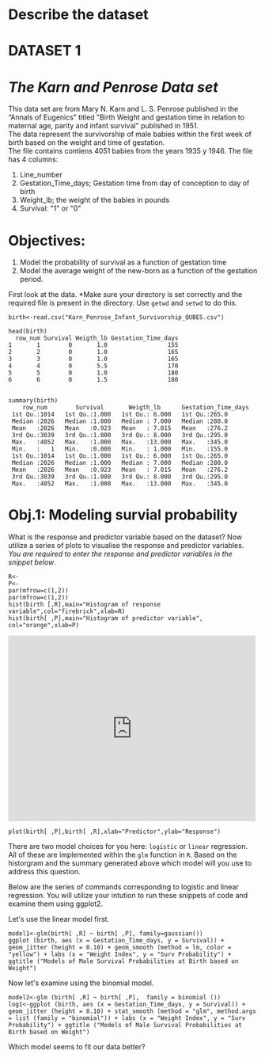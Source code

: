 # Describe the dataset

# DATASET 1
# *The Karn and Penrose Data set*
This data set are from Mary N. Karn and L. S. Penrose published in the “Annals of Eugenics” titled "Birth Weight and gestation time in relation to maternal age, parity and infant survival"  published in 1951.  
The data represent the survivorship of male babies within the first week of birth based on the weight and time of gestation.  
The file contains contiens 4051 babies from the years 1935 y 1946. The file has 4 columns: 

1.	Line_number
2.	Gestation_Time_days;  Gestation time from day of conception to day of birth
3.	Weight_lb; the weight of the babies in pounds
4.	Survival: "1" or "0"

# Objectives:
1. Model the probability of survival as a function of gestation time
2. Model the average weight of the new-born as a function of  the gestation period. 

First look at the data. 
*Make sure your directory is set correctly and the required file is present in the directory. Use `getwd` and `setwd` to do this.

```
birth<-read.csv("Karn_Penrose_Infant_Survivorship_QUBES.csv")

head(birth)
  row_num Survival Weigth_lb Gestation_Time_days
1       1        0       1.0                 155
2       2        0       1.0                 165
3       3        0       1.0                 165
4       4        0       5.5                 170
5       5        0       1.0                 180
6       6        0       1.5                 180


summary(birth)
    row_num        Survival       Weigth_lb      Gestation_Time_days   
 1st Qu.:1014   1st Qu.:1.000   1st Qu.: 6.000   1st Qu.:265.0      
 Median :2026   Median :1.000   Median : 7.000   Median :280.0      
 Mean   :2026   Mean   :0.923   Mean   : 7.015   Mean   :276.2      
 3rd Qu.:3039   3rd Qu.:1.000   3rd Qu.: 8.000   3rd Qu.:295.0      
 Max.   :4052   Max.   :1.000   Max.   :13.000   Max.   :345.0  
 Min.   :   1   Min.   :0.000   Min.   : 1.000   Min.   :155.0      
 1st Qu.:1014   1st Qu.:1.000   1st Qu.: 6.000   1st Qu.:265.0      
 Median :2026   Median :1.000   Median : 7.000   Median :280.0      
 Mean   :2026   Mean   :0.923   Mean   : 7.015   Mean   :276.2      
 3rd Qu.:3039   3rd Qu.:1.000   3rd Qu.: 8.000   3rd Qu.:295.0      
 Max.   :4052   Max.   :1.000   Max.   :13.000   Max.   :345.0   

```

# Obj.1: Modeling survial probability 
What is the response and predictor variable based on the dataset? 
Now utilize a series of plots to visualise the response and predictor variables. *You are required to enter the response and predictor variables in the snippet below*.


```{r}
R<-
P<-
par(mfrow=c(1,2))
par(mfrow=c(1,2))
hist(birth [,R],main="Histogram of response variable",col="firebrick",xlab=R)
hist(birth[ ,P],main="Histogram of predictor variable", col="orange",xlab=P)
```


<embed src="https://github.com/mitramenon/QUBES-GLaMorous-minds/blob/master/images/HIST1.pdf" width="500" height="375" type="application/pdf">

```{r}
plot(birth[ ,P],birth[ ,R],xlab="Predictor",ylab="Response")

```

There are two model choices for you here: `logistic` or `linear` regression. All of these are implemented within the `glm` function in `R`.
Based on the historgram and the summary generated above which model will you use to address this question.

Below are the series of commands corresponding to logistic and linear regression. You will utilize your intution to run these snippets of code and examine them using ggplot2. 

Let's use the linear model first. 

```{r}
model1<-glm(birth[ ,R] ~ birth[ ,P], family=gaussian())
ggplot (birth, aes (x = Gestation_Time_days, y = Survival)) + geom_jitter (height = 0.10) + geom_smooth (method = lm, color = "yellow") + labs (x = "Weight Index", y = "Surv Probability") + ggtitle ("Models of Male Survival Probabilities at Birth based on Weight")

```
Now let's examine using the binomial model.
```{r}
model2<-glm (birth[ ,R] ~ birth[ ,P],  family = binomial ())
log1<-ggplot (birth, aes (x = Gestation_Time_days, y = Survival)) + geom_jitter (height = 0.10) + stat_smooth (method = "glm", method.args = list (family = "binomial")) + labs (x = "Weight Index", y = "Surv Probability") + ggtitle ("Models of Male Survival Probabilities at Birth based on Weight")

```

Which model seems to fit our data better?


